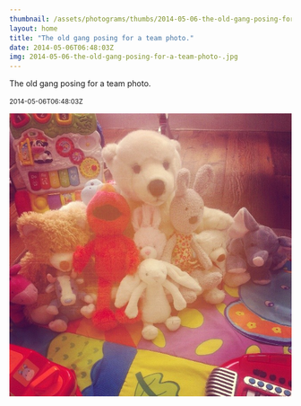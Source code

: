 ```yaml
---
thumbnail: /assets/photograms/thumbs/2014-05-06-the-old-gang-posing-for-a-team-photo-.jpg
layout: home
title: "The old gang posing for a team photo."
date: 2014-05-06T06:48:03Z
img: 2014-05-06-the-old-gang-posing-for-a-team-photo-.jpg
---
```


The old gang posing for a team photo.

<small>2014-05-06T06:48:03Z</small>

![The old gang posing for a team photo.](/assets/photograms/original/2014-05-06-the-old-gang-posing-for-a-team-photo-.jpg)
